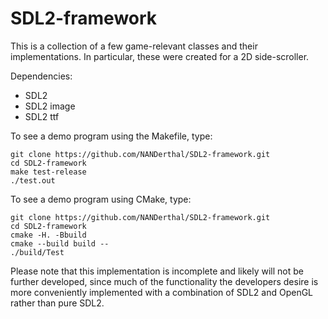 # SDL2-framework

This is a collection of a few game-relevant classes and their implementations. In particular, these were created for a 2D side-scroller.

Dependencies:
* SDL2
* SDL2 image
* SDL2 ttf

To see a demo program using the Makefile, type:
	
	git clone https://github.com/NANDerthal/SDL2-framework.git
	cd SDL2-framework
	make test-release
	./test.out
	

To see a demo program using CMake, type:
	
	git clone https://github.com/NANDerthal/SDL2-framework.git
	cd SDL2-framework
	cmake -H. -Bbuild
	cmake --build build --
	./build/Test
	

Please note that this implementation is incomplete and likely will not be further developed, since much of the functionality the developers desire is more conveniently implemented with a combination of SDL2 and OpenGL rather than pure SDL2.
